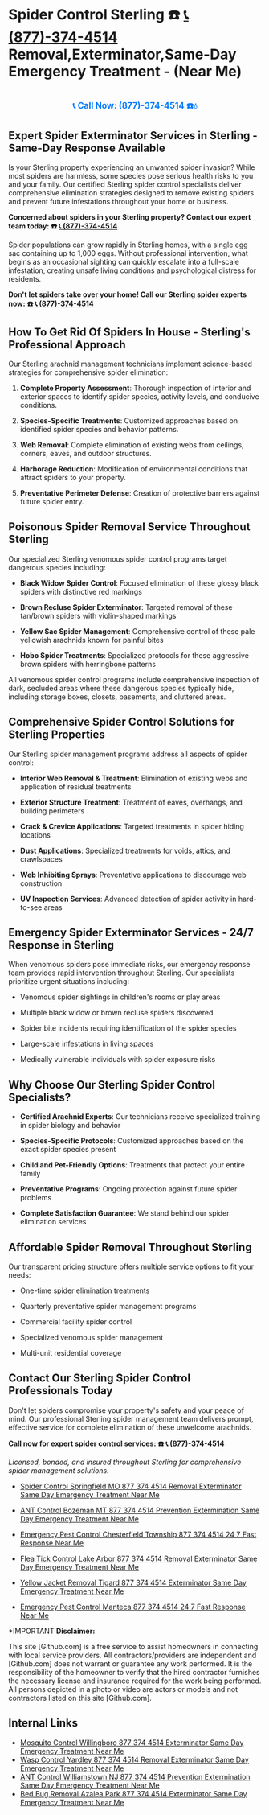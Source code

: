 # Spider Control Sterling ☎️ [📞 (877)-374-4514](https://pest-control-4514.netlify.app) Removal,Exterminator,Same-Day Emergency Treatment - (Near Me)
# 

<p align="center" style="font-size: 1.2em; font-weight: bold; margin: 20px 0;">
  <a href="https://pest-control-4514.netlify.app" target="_blank" style="color: #007BFF; text-decoration: none;">📞 Call Now: (877)-374-4514 ☎️💧</a>
</p>

## Expert Spider Exterminator Services in Sterling - Same-Day Response Available

Is your Sterling property experiencing an unwanted spider invasion? While most spiders are harmless, some species pose serious health risks to you and your family. Our certified Sterling spider control specialists deliver comprehensive elimination strategies designed to remove existing spiders and prevent future infestations throughout your home or business.

**Concerned about spiders in your Sterling property? Contact our expert team today: ☎️ [📞 (877)-374-4514](https://pest-control-4514.netlify.app)**

Spider populations can grow rapidly in Sterling homes, with a single egg sac containing up to 1,000 eggs. Without professional intervention, what begins as an occasional sighting can quickly escalate into a full-scale infestation, creating unsafe living conditions and psychological distress for residents.

**Don't let spiders take over your home! Call our Sterling spider experts now: ☎️ [📞 (877)-374-4514](https://pest-control-4514.netlify.app)**

## How To Get Rid Of Spiders In House - Sterling's Professional Approach

Our Sterling arachnid management technicians implement science-based strategies for comprehensive spider elimination:

1. **Complete Property Assessment**: Thorough inspection of interior and exterior spaces to identify spider species, activity levels, and conducive conditions.

2. **Species-Specific Treatments**: Customized approaches based on identified spider species and behavior patterns.

3. **Web Removal**: Complete elimination of existing webs from ceilings, corners, eaves, and outdoor structures.

4. **Harborage Reduction**: Modification of environmental conditions that attract spiders to your property.

5. **Preventative Perimeter Defense**: Creation of protective barriers against future spider entry.

## Poisonous Spider Removal Service Throughout Sterling

Our specialized Sterling venomous spider control programs target dangerous species including:

- **Black Widow Spider Control**: Focused elimination of these glossy black spiders with distinctive red markings

- **Brown Recluse Spider Exterminator**: Targeted removal of these tan/brown spiders with violin-shaped markings

- **Yellow Sac Spider Management**: Comprehensive control of these pale yellowish arachnids known for painful bites

- **Hobo Spider Treatments**: Specialized protocols for these aggressive brown spiders with herringbone patterns

All venomous spider control programs include comprehensive inspection of dark, secluded areas where these dangerous species typically hide, including storage boxes, closets, basements, and cluttered areas.

## Comprehensive Spider Control Solutions for Sterling Properties

Our Sterling spider management programs address all aspects of spider control:

- **Interior Web Removal & Treatment**: Elimination of existing webs and application of residual treatments

- **Exterior Structure Treatment**: Treatment of eaves, overhangs, and building perimeters

- **Crack & Crevice Applications**: Targeted treatments in spider hiding locations

- **Dust Applications**: Specialized treatments for voids, attics, and crawlspaces

- **Web Inhibiting Sprays**: Preventative applications to discourage web construction

- **UV Inspection Services**: Advanced detection of spider activity in hard-to-see areas

## Emergency Spider Exterminator Services - 24/7 Response in Sterling

When venomous spiders pose immediate risks, our emergency response team provides rapid intervention throughout Sterling. Our specialists prioritize urgent situations including:

- Venomous spider sightings in children's rooms or play areas

- Multiple black widow or brown recluse spiders discovered

- Spider bite incidents requiring identification of the spider species

- Large-scale infestations in living spaces

- Medically vulnerable individuals with spider exposure risks

## Why Choose Our Sterling Spider Control Specialists?

- **Certified Arachnid Experts**: Our technicians receive specialized training in spider biology and behavior

- **Species-Specific Protocols**: Customized approaches based on the exact spider species present

- **Child and Pet-Friendly Options**: Treatments that protect your entire family

- **Preventative Programs**: Ongoing protection against future spider problems

- **Complete Satisfaction Guarantee**: We stand behind our spider elimination services

## Affordable Spider Removal Throughout Sterling

Our transparent pricing structure offers multiple service options to fit your needs:

- One-time spider elimination treatments

- Quarterly preventative spider management programs

- Commercial facility spider control

- Specialized venomous spider management

- Multi-unit residential coverage

## Contact Our Sterling Spider Control Professionals Today

Don't let spiders compromise your property's safety and your peace of mind. Our professional Sterling spider management team delivers prompt, effective service for complete elimination of these unwelcome arachnids.

**Call now for expert spider control services: ☎️ [📞 (877)-374-4514](https://pest-control-4514.netlify.app)**

*Licensed, bonded, and insured throughout Sterling for comprehensive spider management solutions.*


- [Spider Control Springfield MO 877 374 4514 Removal Exterminator Same Day Emergency Treatment Near Me](https://github.com/allyoucaneatsushiin/pest-control/blob/main/Spider-Control-Springfield-MO-877-374-4514-Removal-Exterminator-Same-Day-Emergency-Treatment-Near-Me.md)
- [ANT Control Bozeman MT 877 374 4514 Prevention Extermination Same Day Emergency Treatment Near Me](https://github.com/allyoucaneatsushiin/pest-control/blob/main/ANT-Control-Bozeman-MT-877-374-4514-Prevention-Extermination-Same-Day-Emergency-Treatment-Near-Me.md)
- [Emergency Pest Control Chesterfield Township 877 374 4514 24 7 Fast Response Near Me](https://github.com/allyoucaneatsushiin/pest-control/blob/main/Emergency-Pest-Control-Chesterfield-Township-877-374-4514-24-7-Fast-Response-Near-Me.md)


- [Flea Tick Control Lake Arbor 877 374 4514 Removal Exterminator Same Day Emergency Treatment Near Me](https://github.com/allyoucaneatsushiin/pest-control/blob/main/Flea-Tick-Control-Lake-Arbor-877-374-4514-Removal-Exterminator-Same-Day-Emergency-Treatment-Near-Me.md)
- [Yellow Jacket Removal Tigard 877 374 4514 Exterminator Same Day Emergency Treatment Near Me](https://github.com/allyoucaneatsushiin/pest-control/blob/main/Yellow-Jacket-Removal-Tigard-877-374-4514-Exterminator-Same-Day-Emergency-Treatment-Near-Me.md)
- [Emergency Pest Control Manteca 877 374 4514 24 7 Fast Response Near Me](https://github.com/allyoucaneatsushiin/pest-control/blob/main/Emergency-Pest-Control-Manteca-877-374-4514-24-7-Fast-Response-Near-Me.md)


*IMPORTANT **Disclaimer:**  

This site [Github.com] is a free service to assist homeowners in connecting with local service providers. All contractors/providers are independent and [Github.com] does not warrant or guarantee any work performed. It is the responsibility of the homeowner to verify that the hired contractor furnishes the necessary license and insurance required for the work being performed. All persons depicted in a photo or video are actors or models and not contractors listed on this site [Github.com].


## Internal Links
- [Mosquito Control Willingboro 877 374 4514 Exterminator Same Day Emergency Treatment Near Me](https://github.com/allyoucaneatsushiin/pest-control/blob/main/Mosquito-Control-Willingboro-877-374-4514-Exterminator-Same-Day-Emergency-Treatment-Near-Me.md)
- [Wasp Control Yardley 877 374 4514 Removal Exterminator Same Day Emergency Treatment Near Me](https://github.com/allyoucaneatsushiin/pest-control/blob/main/Wasp-Control-Yardley-877-374-4514-Removal-Exterminator-Same-Day-Emergency-Treatment-Near-Me.md)
- [ANT Control Williamstown NJ 877 374 4514 Prevention Extermination Same Day Emergency Treatment Near Me](https://github.com/allyoucaneatsushiin/pest-control/blob/main/ANT-Control-Williamstown-NJ-877-374-4514-Prevention-Extermination-Same-Day-Emergency-Treatment-Near-Me.md)
- [Bed Bug Removal Azalea Park 877 374 4514 Exterminator Same Day Emergency Treatment Near Me](https://github.com/allyoucaneatsushiin/pest-control/blob/main/Bed-Bug-Removal-Azalea-Park-877-374-4514-Exterminator-Same-Day-Emergency-Treatment-Near-Me.md)
